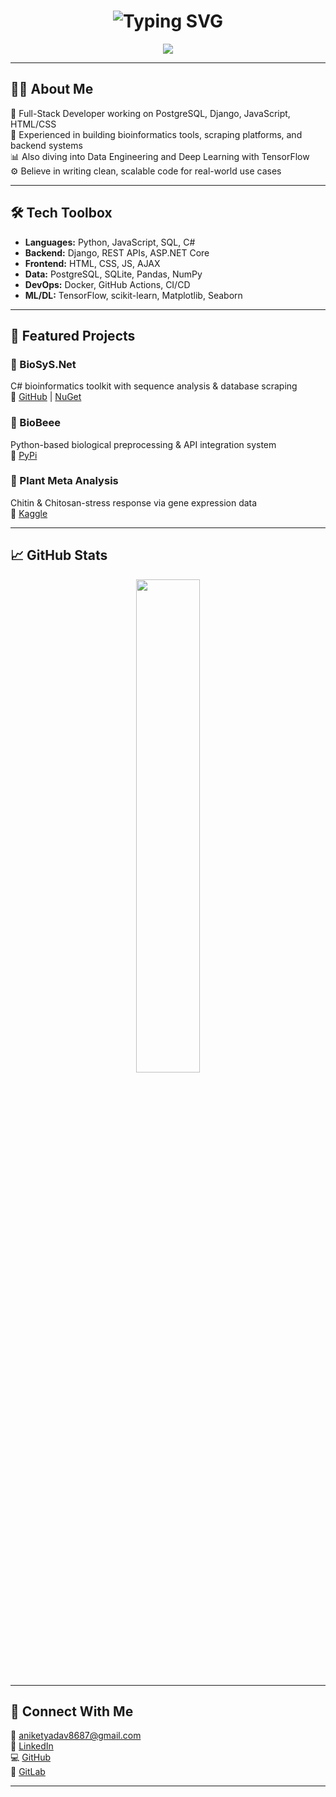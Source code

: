 <h1 align="center">
  <img src="https://readme-typing-svg.demolab.com?font=Fira+Code&pause=1000&color=58E7F4&center=true&vCenter=true&width=800&lines=Hi,+I'm+Aniket+Yadav.;Full-stack+Dev+%7C+Bioinfo+Engineer+%7C+Deep+Learning;PostgreSQL+%7C+Django+%7C+JS+%7C+TensorFlow+%7C+Docker" alt="Typing SVG" />
</h1>

<p align="center">
  <img src="https://skillicons.dev/icons?i=python,js,html,css,postgres,django,docker,tensorflow,linux,git,nodejs" />
</p>

---

## 🧑‍💻 About Me

🚀 Full-Stack Developer working on PostgreSQL, Django, JavaScript, HTML/CSS  
🧬 Experienced in building bioinformatics tools, scraping platforms, and backend systems  
📊 Also diving into Data Engineering and Deep Learning with TensorFlow  
⚙️ Believe in writing clean, scalable code for real-world use cases  

---

## 🛠️ Tech Toolbox

- **Languages:** Python, JavaScript, SQL, C#  
- **Backend:** Django, REST APIs, ASP.NET Core  
- **Frontend:** HTML, CSS, JS, AJAX  
- **Data:** PostgreSQL, SQLite, Pandas, NumPy  
- **DevOps:** Docker, GitHub Actions, CI/CD  
- **ML/DL:** TensorFlow, scikit-learn, Matplotlib, Seaborn

---

## 🚀 Featured Projects

### 🔬 BioSyS.Net  
C# bioinformatics toolkit with sequence analysis & database scraping  
🔗 [GitHub](https://github.com/Aniket7651/biosys-net) | [NuGet](https://www.nuget.org/packages/BioSySNet)

### 🧪 BioBeee  
Python-based biological preprocessing & API integration system  
🔗 [PyPi](https://pypi.org/project/BioBeee/)

### 🌿 Plant Meta Analysis  
Chitin & Chitosan-stress response via gene expression data  
🔗 [Kaggle](https://www.kaggle.com/code/aniketyadav8687/gse154844)

---

## 📈 GitHub Stats

<p align="center">
  <img src="https://github-readme-stats.vercel.app/api/top-langs/?username=Aniket7651&layout=compact&theme=tokyonight" width="45%" />
</p>

---

## 🔗 Connect With Me

📧 [aniketyadav8687@gmail.com](mailto:aniketyadav8687@gmail.com)  
🔗 [LinkedIn](https://linkedin.com/in/aniket-yadav-085902231)  
💻 [GitHub](https://github.com/Aniket7651)  
🧪 [GitLab](https://gitlab.com/aniketyadav8687)

---
